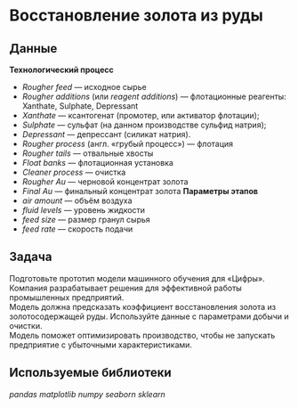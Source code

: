 # Восстановление золота из руды


## Данные

**Технологический процесс**
- *Rougher feed* — исходное сырье
- *Rougher additions* (или *reagent additions*) — флотационные реагенты: Xanthate, Sulphate, Depressant
- *Xanthate* — ксантогенат (промотер, или активатор флотации);
- *Sulphate* — сульфат (на данном производстве сульфид натрия);
- *Depressant* — депрессант (силикат натрия).
- *Rougher process* (англ. «грубый процесс») — флотация
- *Rougher tails* — отвальные хвосты
- *Float banks* — флотационная установка
- *Cleaner process* — очистка
- *Rougher Au* — черновой концентрат золота
- *Final Au* — финальный концентрат золота
**Параметры этапов**
- *air amount* — объём воздуха
- *fluid levels* — уровень жидкости
- *feed size* — размер гранул сырья
- *feed rate* — скорость подачи
## Задача

Подготовьте прототип модели машинного обучения для «Цифры». Компания разрабатывает решения для эффективной работы промышленных предприятий.\
Модель должна предсказать коэффициент восстановления золота из золотосодержащей руды. Используйте данные с параметрами добычи и очистки.\
Модель поможет оптимизировать производство, чтобы не запускать предприятие с убыточными характеристиками.
## Используемые библиотеки
*pandas*
*matplotlib*
*numpy*
*seaborn*
*sklearn*